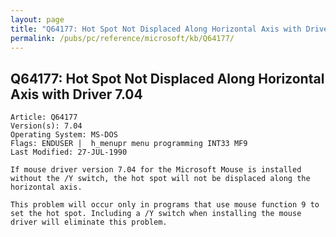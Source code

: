```yaml
---
layout: page
title: "Q64177: Hot Spot Not Displaced Along Horizontal Axis with Driver 7.04"
permalink: /pubs/pc/reference/microsoft/kb/Q64177/
---
```


## Q64177: Hot Spot Not Displaced Along Horizontal Axis with Driver 7.04

	Article: Q64177
	Version(s): 7.04
	Operating System: MS-DOS
	Flags: ENDUSER |  h_menupr menu programming INT33 MF9
	Last Modified: 27-JUL-1990
	
	If mouse driver version 7.04 for the Microsoft Mouse is installed
	without the /Y switch, the hot spot will not be displaced along the
	horizontal axis.
	
	This problem will occur only in programs that use mouse function 9 to
	set the hot spot. Including a /Y switch when installing the mouse
	driver will eliminate this problem.
